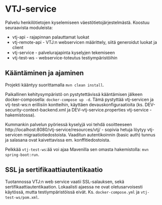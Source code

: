 # VTJ-service

Palvelu henkilötietojen kyselemiseen väestötietojärjestelmästä. Koostuu seuraavista moduleista:
* vtj-api - rajapinnan palauttamat luokat
* vtj-remote-api - VTJ:n webservicen määrittely, siitä generoidut luokat ja client
* vtj-service - palvelurajapinta kyselyjen tekemiseen
* vtj-test-ws - webservice-toteutus testiympäristöihin

## Kääntäminen ja ajaminen

Projekti kääntyy suorittamalla `mvn clean install`.

Paikallinen kehitysympäristö on pystytettävissä kääntämisen jälkeen docker-composella:
`docker-compose up -d`. Tämä pystyttää vtj-servicen ja vtj-test-ws:n erillisiin kontteihin, käyttäen
devauskonfiguraatioita (ks. DEV-security-context-backend.xml ja DEV-vtj-service.properties vtj-service -hakemistossa).

Kummankin palvelun pyöriessä kyselyjä voi tehdä osoitteeseen http://localhost:8080/vtj-service/resources/vtj/<hetu> -
sopivia hetuja löytyy vtj-servicen migraatiotiedostoista. Vaaditun autentikoinnin (basic auth) tunnus ja salasana ovat
kaivettavissa em. konffitiedostoista.

Pelkkää `vtj-test-ws`:ää voi ajaa Mavenilla sen omasta hakemistolla: `mvn spring-boot:run`.

## SSL ja sertifikaattiautentikaatio

Tuotannossa VTJ:n web service vaatii SSL-salauksen, sekä sertifikaattiautentikaation. Lokaalisti ajaessa ne ovat
oletusarvoisesti käytössä, mutta testiympäristöissä eivät. Ks. `docker-compose.yml` ja `vtj-test-ws/pom.xml`.

